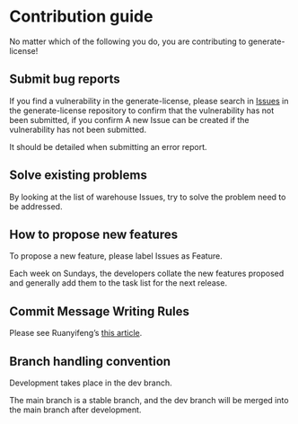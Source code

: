 # Contribution guide

No matter which of the following you do, you are contributing to generate-license!

## Submit bug reports

If you find a vulnerability in the generate-license, please search in [Issues](https://github.com/generate-licenses/issues) in the generate-license repository to confirm that the vulnerability has not been submitted, if you confirm A new Issue can be created if the vulnerability has not been submitted.

It should be detailed when submitting an error report.

## Solve existing problems

By looking at the list of warehouse Issues, try to solve the problem need to be addressed.

## How to propose new features

To propose a new feature, please label Issues as Feature.

Each week on Sundays, the developers collate the new features proposed and generally add them to the task list for the next release.

## Commit Message Writing Rules

Please see Ruanyifeng’s [this article](https://www.ruanyifeng.com/blog/2016/01/commit_message_change_log.html).

## Branch handling convention

Development takes place in the dev branch.

The main branch is a stable branch, and the dev branch will be merged into the main branch after development.
